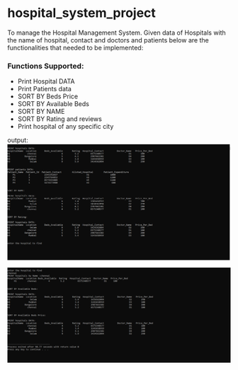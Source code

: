 # hospital_system_project
To manage the Hospital Management System. Given data of Hospitals with the name of hospital, contact and doctors and patients below are the functionalities that needed to be implemented:  
<h3>Functions Supported:</h3> 
<ul>
  
  <li >Print Hospital DATA </li>
 <li>Print Patients data </li>
 <li>SORT BY Beds Price</li>
 <li>SORT BY Available Beds </li>
 <li>SORT BY NAME </li>
 <li>SORT BY Rating and reviews </li>
 <li>Print hospital of any specific city</li>
  </ul>


output:
![](https://github.com/Gokulakrishnansekar/hospital_system_project/blob/main/hospital1.PNG?raw=true)

![](https://github.com/Gokulakrishnansekar/hospital_system_project/blob/main/hospital2.PNG?raw=true)
